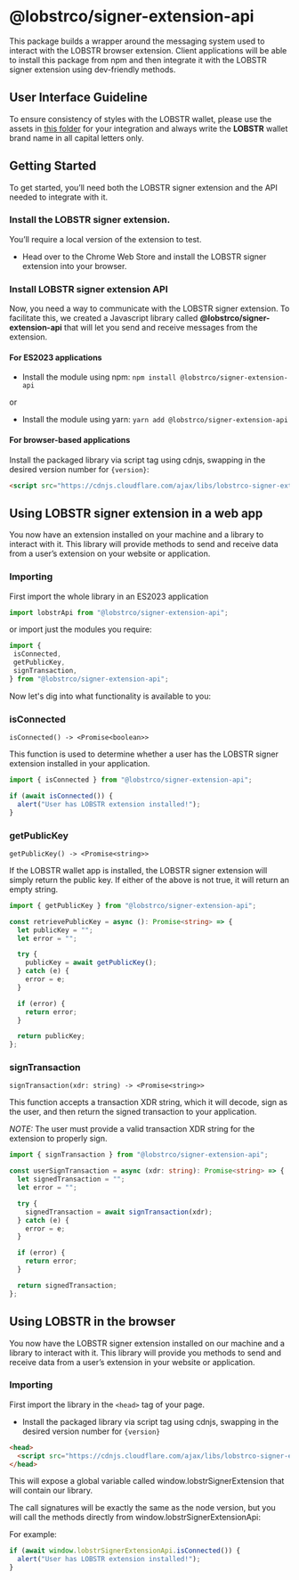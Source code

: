 # @lobstrco/signer-extension-api

This package builds a wrapper around the messaging system used to interact with the LOBSTR browser extension. Client applications will be able to install this package from npm and then integrate it with the LOBSTR signer extension using dev-friendly methods.

## User Interface Guideline

To ensure consistency of styles with the LOBSTR wallet, please use the assets in [this folder](../../extension/public/static/images) for your integration and always write the **LOBSTR** wallet brand name in all capital letters only.

## Getting Started
To get started, you’ll need both the LOBSTR signer extension and the API needed to integrate with it.

### Install the LOBSTR signer extension.
You’ll require a local version of the extension to test.

- Head over to the Chrome Web Store and install the LOBSTR signer extension into your browser.

### Install LOBSTR signer extension API
Now, you need a way to communicate with the LOBSTR signer extension. To facilitate this, we created a Javascript library called **@lobstrco/signer-extension-api** that will let you send and receive messages from the extension.

#### For ES2023 applications
- Install the module using npm: ```npm install @lobstrco/signer-extension-api```

or

- Install the module using yarn: ```yarn add @lobstrco/signer-extension-api```

#### For browser-based applications
Install the packaged library via script tag using cdnjs, swapping in the desired version number for ```{version}```:

```html
<script src="https://cdnjs.cloudflare.com/ajax/libs/lobstrco-signer-extension-api/{version}/index.min.js"></script>
```

## Using LOBSTR signer extension in a web app
You now have an extension installed on your machine and a library to interact with it. This library will provide methods to send and receive data from a user’s extension on your website or application.

### Importing
First import the whole library in an ES2023 application

```javascript
import lobstrApi from "@lobstrco/signer-extension-api";
```

or import just the modules you require:

```javascript
import {
 isConnected,
 getPublicKey,
 signTransaction,
} from "@lobstrco/signer-extension-api";
```

Now let's dig into what functionality is available to you:

### isConnected

```isConnected() -> <Promise<boolean>>```

This function is used to determine whether a user has the LOBSTR signer extension installed in your application.

```javascript
import { isConnected } from "@lobstrco/signer-extension-api";

if (await isConnected()) {
  alert("User has LOBSTR extension installed!");
}
```

### getPublicKey

```getPublicKey() -> <Promise<string>>```

If the LOBSTR wallet app is installed, the LOBSTR signer extension will simply return the public key. If either of the above is not true, it will return an empty string.

```typescript
import { getPublicKey } from "@lobstrco/signer-extension-api";

const retrievePublicKey = async (): Promise<string> => {
  let publicKey = "";
  let error = "";

  try {
    publicKey = await getPublicKey();
  } catch (e) {
    error = e;
  }

  if (error) {
    return error;
  }

  return publicKey;
};
```

### signTransaction

```signTransaction(xdr: string) -> <Promise<string>>```

This function accepts a transaction XDR string, which it will decode, sign as the user, and then return the signed transaction to your application.

*NOTE:* The user must provide a valid transaction XDR string for the extension to properly sign.


```typescript
import { signTransaction } from "@lobstrco/signer-extension-api";

const userSignTransaction = async (xdr: string): Promise<string> => {
  let signedTransaction = "";
  let error = "";

  try {
    signedTransaction = await signTransaction(xdr);
  } catch (e) {
    error = e;
  }

  if (error) {
    return error;
  }

  return signedTransaction;
};
```

## Using LOBSTR in the browser
You now have the LOBSTR signer extension installed on our machine and a library to interact with it. This library will provide you methods to send and receive data from a user’s extension in your website or application.

### Importing
First import the library in the ```<head>``` tag of your page.

- Install the packaged library via script tag using cdnjs, swapping in the desired version number for ```{version}```

```html
<head>
  <script src="https://cdnjs.cloudflare.com/ajax/libs/lobstrco-signer-extension-api/{version}/index.min.js"></script>
</head>
```

This will expose a global variable called window.lobstrSignerExtension that will contain our library.

The call signatures will be exactly the same as the node version, but you will call the methods directly from window.lobstrSignerExtensionApi:

For example:

```javascript
if (await window.lobstrSignerExtensionApi.isConnected()) {
  alert("User has LOBSTR extension installed!");
}
```